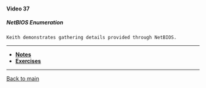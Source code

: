#### Video 37

##### NetBIOS Enumeration

```
Keith demonstrates gathering details provided through NetBIOS.
```

---

- **[Notes](notes.md)**
- **[Exercises](exercises.md)**

---

[Back to main](https://github.com/rot0xd/CBTNuggets/blob/master/CEHv9/README.md)

